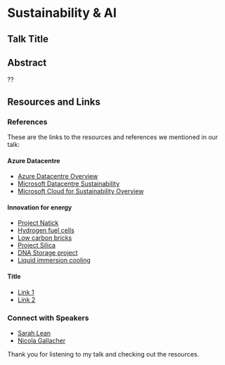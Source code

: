 # Sustainability & AI
## Talk Title
## Abstract

??

## Resources and Links

### References

These are the links to the resources and references we mentioned in our talk:

#### Azure Datacentre 
- [Azure Datacentre Overview](https://datacenters.microsoft.com/)
- [Microsoft Datacentre Sustainability](https://datacenters.microsoft.com/sustainability/)
- [Microsoft Cloud for Sustainability Overview](https://learn.microsoft.com/en-us/training/modules/cloud-sustainability-overview/)

#### Innovation for energy
- [Project Natick](https://news.microsoft.com/source/features/sustainability/project-natick-underwater-datacenter/)
- [Hydrogen fuel cells](https://news.microsoft.com/source/features/sustainability/hydrogen-fuel-cells-could-provide-emission-free-backup-power-at-datacenters-microsoft-says/)
- [Low carbon bricks](https://news.microsoft.com/source/features/sustainability/low-carbon-building-materials-for-datacenters/)
- [Project Silica](https://www.microsoft.com/en-us/research/project/project-silica/)
- [DNA Storage project](https://news.microsoft.com/source/features/innovation/hello-data-dna-storage/)
- [Liquid immersion cooling](https://news.microsoft.com/source/features/innovation/datacenter-liquid-cooling/)



#### Title
- [Link 1](URL)
- [Link 2](URL)

### Connect with Speakers
- [Sarah Lean](https://www.linkedin.com/in/sazlean/)
- [Nicola Gallacher](https://www.linkedin.com/in/nicolagallacher/)


Thank you for listening to my talk and checking out the resources.
